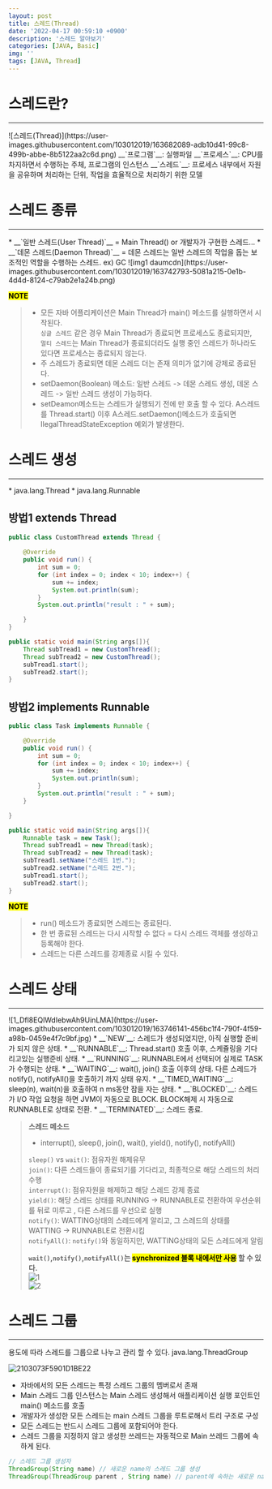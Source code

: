 ```yaml
---
layout: post
title: 스레드(Thread)
date: '2022-04-17 00:59:10 +0900'
description: '스레드 알아보기'
categories: [JAVA, Basic]
img: ''
tags: [JAVA, Thread]
---
```

# 스레드란?
<hr>
![스레드(Thread)](https://user-images.githubusercontent.com/103012019/163682089-adb10d41-99c8-499b-abbe-8b5122aa2c6d.png)  
__`프로그램`__: 실행파일  
__`프로세스`__: CPU를 차지하면서 수행하는 주체, 프로그램의 인스턴스  
__`스레드`__: 프로세스 내부에서 자원을 공유하며 처리하는 단위, 작업을 효율적으로 처리하기 위한 모델  

# 스레드 종류
<hr>
* __`일반 스레드(User Thread)`__ = Main Thread() or 개발자가 구현한 스레드...  
* __`데몬 스레드(Daemon Thread)`__ = 데몬 스레드는 일반 스레드의 작업을 돕는 보조적인 역할을 수행하는 스레드. ex) GC  
![img1 daumcdn](https://user-images.githubusercontent.com/103012019/163742793-5081a215-0e1b-4d4d-8124-c79ab2e1a24b.png)  

__<mark>NOTE</mark>__  
> * 모든 자바 어플리케이션은 Main Thread가 main() 메소드를 실행하면서 시작된다.  
> `싱글 스레드` 같은 경우 Main Thread가 종료되면 프로세스도 종료되지만,  
> `멀티 스레드`는 Main Thread가 종료되더라도 실행 중인 스레드가 하나라도 있다면 프로세스는 종료되지 않는다.  
> * 주 스레드가 종료되면 데몬 스레드 더는 존재 의미가 없기에 강제로 종료된다.  
> * setDaemon(Boolean) 메소드: 일반 스레드 -> 데몬 스레드 생성, 데몬 스레드 -> 일반 스레드 생성이 가능하다.  
> * setDeamon메소드는 스레드가 실행되기 전에 만 호출 할 수 있다. A스레드를 Thread.start() 이후 A스레드.setDaemon()메소드가 호출되면  IlegalThreadStateException 예외가 발생한다.

# 스레드 생성
<hr>
* java.lang.Thread
* java.lang.Runnable

## 방법1 extends Thread
```java
public class CustomThread extends Thread {
    
    @Override
    public void run() {
        int sum = 0;
        for (int index = 0; index < 10; index++) {
            sum += index;
            System.out.println(sum);
        }
        System.out.println("result : " + sum);

    }
}
```
```java
public static void main(String args[]){
    Thread subTread1 = new CustomThread();
    Thread subTread2 = new CustomThread();
    subTread1.start();
    subTread2.start();
}
```

## 방법2 implements Runnable
```java
public class Task implements Runnable {

    @Override
    public void run() {
        int sum = 0;
        for (int index = 0; index < 10; index++) {
            sum += index;
            System.out.println(sum);
        }
        System.out.println("result : " + sum);
    }

}
```
```java
public static void main(String args[]){
    Runnable task = new Task();
    Thread subTread1 = new Thread(task);
    Thread subTread2 = new Thread(task);
    subTread1.setName("스레드 1번.");
    subTread2.setName("스레드 2번.");
    subTread1.start();
    subTread2.start();
}
```

__<mark>NOTE</mark>__  
> * run() 메소드가 종료되면 스레드는 종료된다.
> * 한 번 종료된 스레드는 다시 시작할 수 없다 = 다시 스레드 객체를 생성하고 등록해야 한다.
> * 스레드는 다른 스레드를 강제종료 시킬 수 있다.

# 스레드 상태
<hr>
![1_Dfl8EQlWdIebwAh9UinLMA](https://user-images.githubusercontent.com/103012019/163746141-456bc1f4-790f-4f59-a98b-0459e4f7c9bf.jpg)  
* __`NEW`__: 스레드가 생성되었지만, 아직 실행할 준비가 되지 않은 상태.
* __`RUNNABLE`__: Thread.start() 호출 이후, 스케쥴링을 기다리고있는 실행준비 상태.
* __`RUNNING`__: RUNNABLE에서 선택되어 실제로 TASK가 수행되는 상태.
* __`WAITING`__: wait(), join() 호출 이후의 상태. 다른 스레드가 notify(), notifyAll()을 호출하기 까지 상태 유지.
* __`TIMED_WAITING`__: sleep(n), wait(n)을 호출하여 n ms동안 잠을 자는 상태.
* __`BLOCKED`__: 스레드가 I/O 작업 요청을 하면 JVM이 자동으로 BLOCK. BLOCK해제 시 자동으로 RUNNABLE로 상태로 전환.
* __`TERMINATED`__: 스레드 종료.

> __스레드 메소드__  
> * interrupt(), sleep(), join(), wait(), yield(), notify(), notifyAll()  
> 
> `sleep()` vs `wait()`: 점유자원 해제유무  
> `join()`: 다른 스레드들이 종료되기를 기다리고, 최종적으로 해당 스레드의 처리 수행  
> `interrupt()`: 점유자원을 해제하고 해당 스레드 강제 종료  
> `yield()`: 해당 스레드 상태를 RUNNING -> RUNNABLE로 전환하여 우선순위를 뒤로 미루고 , 다른 스레드를 우선으로 실행  
> `notify()`: WATTING상태의 스레드에게 알리고, 그 스레드의 상태를 WATTING -> RUNNABLE로 전환시킴  
> `notifyAll()`: `notify()`와 동일하지만, WATTING상태의 모든 스레드에게 알림  
> 
> __`wait()`,`notify()`,`notifyAll()`는 <mark>synchronized 블록 내에서만 사용</mark> 할 수 있다.__  
![1](https://user-images.githubusercontent.com/103012019/163752910-eb1e675f-82c2-4b8b-adf8-46687f8b1759.png)  
![2](https://user-images.githubusercontent.com/103012019/163752912-b59d09ad-5ad2-45da-9fb4-8a5c7688ba4c.png)  


# 스레드 그룹
<hr>
용도에 따라 스레드를 그룹으로 나누고 관리 할 수 있다.  
java.lang.ThreadGroup

![2103073F5901D1BE22](https://user-images.githubusercontent.com/103012019/163753113-5e7957de-5bea-4137-af28-708d1ae8a9f6.png)  
* 자바에서의 모든 스레드는 특정 스레드 그룹의 멤버로서 존재
* Main 스레드 그룹 인스턴스는 Main 스레드 생성해서 애플리케이션 실행 포인트인 main() 메소드를 호출
* 개발자가 생성한 모든 스레드는 main 스레드 그룹을 루트로해서 트리 구조로 구성
* 모든 스레드는 반드시 스레드 그룹에 포함되어야 한다.
* 스레드 그룹을 지정하지 않고 생성한 쓰레드는 자동적으로 Main 쓰레드 그룹에 속하게 된다.

```java
// 스레드 그룹 생성자
ThreadGroup(String name) // 새로운 name의 스레드 그룹 생성
ThreadGroup(ThreadGroup parent , String name) // parent에 속하는 새로운 name의 스레드 그룹 생성
```

